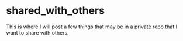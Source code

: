 # shared_with_others
This is where I will post a few things that may be in a private repo that I want to share with others.

